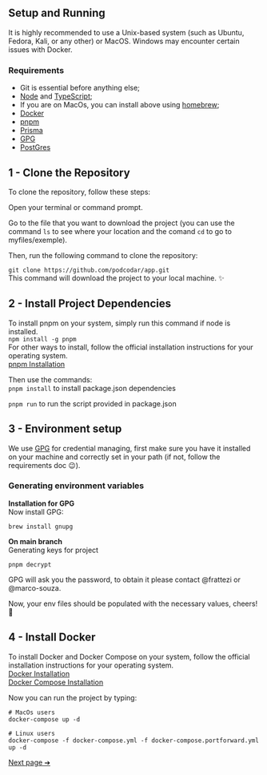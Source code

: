 ## Setup and Running

It is highly recommended to use a Unix-based system (such as Ubuntu, Fedora, Kali, or any other) or MacOS. Windows may encounter certain issues with Docker.

### Requirements

- Git is essential before anything else;
- [Node][1] and [TypeScript][2];
- If you are on MacOs, you can install above using [homebrew][3];
- [Docker][4]
- [pnpm][5]
- [Prisma][6]
- [GPG][7]
- [PostGres][8]

## 1 - Clone the Repository

To clone the repository, follow these steps:

Open your terminal or command prompt.

Go to the file that you want to download the project (you can use the command `ls` to see where your location and the comand `cd` to go to myfiles/exemple).

Then, run the following command to clone the repository:

`git clone https://github.com/podcodar/app.git` \
This command will download the project to your local machine. ✨

## 2 - Install Project Dependencies

To install pnpm on your system, simply run this command if node is installed. \
`npm install -g pnpm` \
For other ways to install, follow the official installation instructions for your operating system. \
[pnpm Installation][5]

Then use the commands: \
`pnpm install`
to install package.json dependencies

`pnpm run`
to run the script provided in package.json

## 3 - Environment setup

We use [GPG][9] for credential managing, first make sure you have it installed on your machine and correctly set in your path (if not, follow the requirements doc :wink:).

### Generating environment variables

**Installation for GPG** \
Now install GPG:

```shell
brew install gnupg
```

**On main branch** \
Generating keys for project

```shell
pnpm decrypt
```

GPG will ask you the password, to obtain it please contact @frattezi or @marco-souza.

Now, your env files should be populated with the necessary values, cheers! 🥂

## 4 - Install Docker

To install Docker and Docker Compose on your system, follow the official installation instructions for your operating system.\
[Docker Installation][10] \
[Docker Compose Installation][11]

Now you can run the project by typing:

```
# MacOs users
docker-compose up -d

# Linux users
docker-compose -f docker-compose.yml -f docker-compose.portforward.yml up -d
```

[Next page ➔][12]

[1]: https://nodejs.org/pt-br/download
[2]: https://www.typescriptlang.org/
[3]: https://brew.sh/
[4]: https://docs.docker.com/engine/install/
[5]: https://pnpm.io/pt/installation
[6]: https://www.prisma.io/
[7]: https://www.gnupg.org/documentation/
[8]: https://www.postgresql.org/docs/current/
[9]: https://www.redhat.com/sysadmin/encryption-decryption-gpg#:~:text=The%20GNU%20Privacy%20Guard%20(GPG,services%20using%20the%20OpenPGP%20standard.)
[10]: https://docs.docker.com/get-docker/
[11]: https://docs.docker.com/compose/install/
[12]: using-the-app.md
